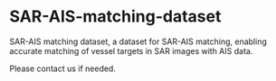 # SAR-AIS-matching-dataset
SAR-AIS matching dataset, a dataset for SAR-AIS matching, enabling accurate matching of vessel targets in SAR images with AIS data.

Please contact us if needed.
